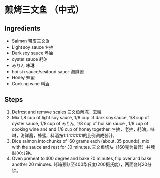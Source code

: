 # 煎烤三文鱼 （中式）
## Ingredients
- Salmon 带皮三文鱼
- Light soy sauce 生抽
- Dark soy sauce 老抽
- oyster sauce 耗油
- みりん 味琳
- hoi sin sauce/seafood sauce 海鲜酱
- Honey 蜂蜜
- Cooking wine 料酒
## Steps
1. Defrost and remove scales 三文鱼解冻，去鳞
2. Mix 1/8 cup of light soy sauce, 1/8 cup of dark soy sauce, 1/8 cup of oyster sauce, 1/8 cup of みりん, 1/8 cup of hoi sin sauce
, 1/8 cup of cooking wine and and 1/8 cup of honey together. 生抽，老抽，耗油，味琳，海鲜酱，蜂蜜，料酒按1:1:1:1:1:1:1的比例调成酱汁。
3. Dice salmon into chunks of 160 grams each (about .35 pounds), mix with the sauce and rest for 30 minutes. 三文鱼切块（160克为最佳）并腌制30分钟。
4. Oven preheat to 400 degree and bake 20 minutes, flip over and bake another 20 minutes. 烤箱预热至400华氏度(200摄氏度），两面各烤20分钟。
